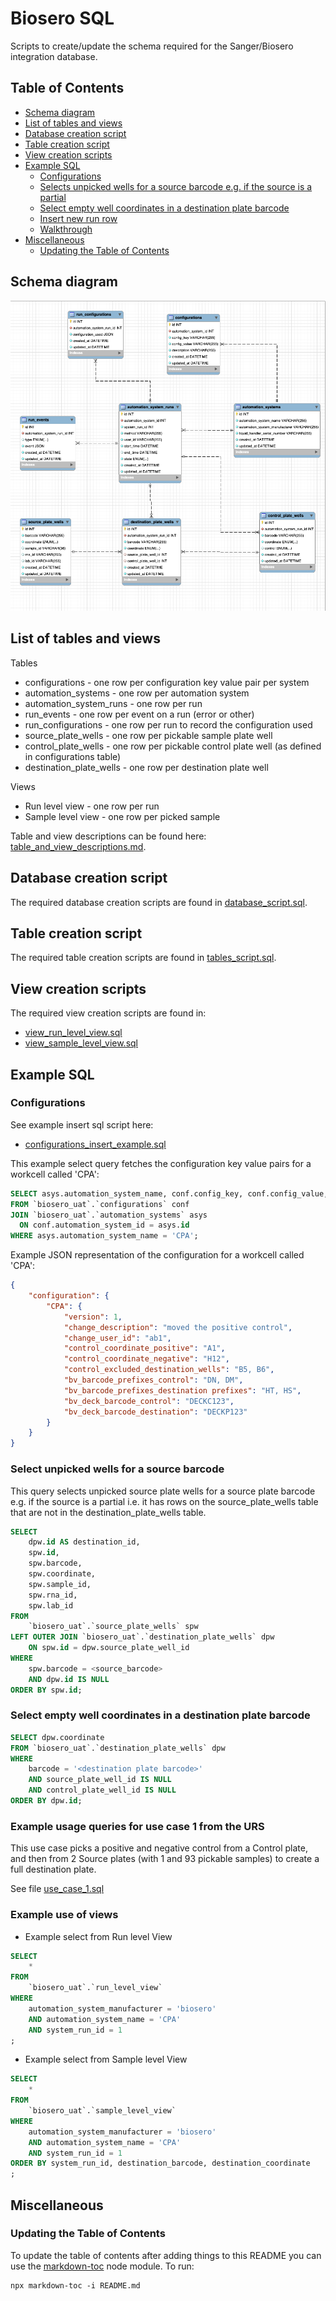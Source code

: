 # Biosero SQL

Scripts to create/update the schema required for the Sanger/Biosero integration database.

## Table of Contents

<!-- toc -->

- [Schema diagram](#schema-diagram)
- [List of tables and views](#list-of-tables-and-views)
- [Database creation script](#database-creation-script)
- [Table creation script](#table-creation-script)
- [View creation scripts](#view-creation-scripts)
- [Example SQL](#example-sql)
  * [Configurations](#configurations)
  * [Selects unpicked wells for a source barcode e.g. if the source is a partial](#selects-unpicked-wells-for-a-source-barcode-eg-if-the-source-is-a-partial)
  * [Select empty well coordinates in a destination plate barcode](#select-empty-well-coordinates-in-a-destination-plate-barcode)
  * [Insert new run row](#insert-new-run-row)
  * [Walkthrough](#walkthrough)
- [Miscellaneous](#miscellaneous)
  * [Updating the Table of Contents](#updating-the-table-of-contents)

<!-- tocstop -->

## Schema diagram
![Alt text](schema.png?raw=true "Biosero Central Database Schema")

## List of tables and views
Tables
- configurations - one row per configuration key value pair per system
- automation_systems - one row per automation system
- automation_system_runs - one row per run
- run_events - one row per event on a run (error or other)
- run_configurations - one row per run to record the configuration used
- source_plate_wells - one row per pickable sample plate well
- control_plate_wells - one row per pickable control plate well (as defined in configurations table)
- destination_plate_wells - one row per destination plate well

Views
- Run level view - one row per run
- Sample level view - one row per picked sample


Table and view descriptions can be found here: [table_and_view_descriptions.md](table_and_view_descriptions.md).

## Database creation script

The required database creation scripts are found in [database_script.sql](database_script.sql).

## Table creation script

The required table creation scripts are found in [tables_script.sql](tables_script.sql).

## View creation scripts

The required view creation scripts are found in:
- [view_run_level_view.sql](views/view_run_level_view.sql)
- [view_sample_level_view.sql](views/view_sample_level_view.sql)

## Example SQL

### Configurations
See example insert sql script here:
- [configurations_insert_example.sql](example_queries/configurations_insert_example.sql)

This example select query fetches the configuration key value pairs for a workcell called 'CPA':

```sql
SELECT asys.automation_system_name, conf.config_key, conf.config_value, conf.description, conf.created_at
FROM `biosero_uat`.`configurations` conf
JOIN `biosero_uat`.`automation_systems` asys
  ON conf.automation_system_id = asys.id
WHERE asys.automation_system_name = 'CPA';
```

Example JSON representation of the configuration for a workcell called 'CPA':

```json
{
    "configuration": {
        "CPA": {
            "version": 1,
            "change_description": "moved the positive control",
            "change_user_id": "ab1",
            "control_coordinate_positive": "A1",
            "control_coordinate_negative": "H12",
            "control_excluded_destination_wells": "B5, B6",
            "bv_barcode_prefixes_control": "DN, DM",
            "bv_barcode_prefixes_destination prefixes": "HT, HS",
            "bv_deck_barcode_control": "DECKC123",
            "bv_deck_barcode_destination": "DECKP123"
        }
    }
}
```

### Select unpicked wells for a source barcode

This query selects unpicked source plate wells for a source plate barcode e.g. if the source is a partial i.e. it has rows on the source_plate_wells table that are not in the destination_plate_wells table.

```sql
SELECT
    dpw.id AS destination_id,
    spw.id,
    spw.barcode,
    spw.coordinate,
    spw.sample_id,
    spw.rna_id,
    spw.lab_id
FROM
    `biosero_uat`.`source_plate_wells` spw
LEFT OUTER JOIN `biosero_uat`.`destination_plate_wells` dpw
    ON spw.id = dpw.source_plate_well_id
WHERE
    spw.barcode = <source_barcode>
    AND dpw.id IS NULL
ORDER BY spw.id;
```

### Select empty well coordinates in a destination plate barcode

```sql
SELECT dpw.coordinate
FROM `biosero_uat`.`destination_plate_wells` dpw
WHERE
    barcode = '<destination plate barcode>'
    AND source_plate_well_id IS NULL
    AND control_plate_well_id IS NULL
ORDER BY dpw.id;
```

### Example usage queries for use case 1 from the URS
This use case picks a positive and negative control from a Control plate, and then from 2 Source plates (with 1 and 93 pickable samples) to create a full destination plate.

See file [use_case_1.sql](example_queries/use_case_1.sql)

### Example use of views

- Example select from Run level View

```sql
SELECT
    *
FROM
    `biosero_uat`.`run_level_view`
WHERE
    automation_system_manufacturer = 'biosero'
    AND automation_system_name = 'CPA'
    AND system_run_id = 1
;
```

- Example select from Sample level View

```sql
SELECT
    *
FROM
    `biosero_uat`.`sample_level_view`
WHERE
    automation_system_manufacturer = 'biosero'
    AND automation_system_name = 'CPA'
    AND system_run_id = 1
ORDER BY system_run_id, destination_barcode, destination_coordinate
;
```

## Miscellaneous

### Updating the Table of Contents

To update the table of contents after adding things to this README you can use the
[markdown-toc](https://github.com/jonschlinkert/markdown-toc) node module. To run:

```shell
npx markdown-toc -i README.md
```
